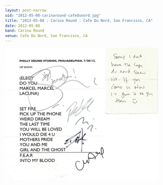 ```yaml
---
layout: post-narrow
uid: "2012-05-08-carinaround-cafedunord.jpg"
title: "2012-05-08 : Carina Round : Cafe Du Nord, San Francisco, CA"
date: 2012-05-08
band: Carina Round
venue: Cafe Du Nord, San Francisco, CA
---
```


<div class="showcase">
  <img src="/img/2012/05/20120508-CarinaRound-CafeDuNord.jpg" alt="2012-05-08-carinaround-cafedunord.jpg">
</div>
